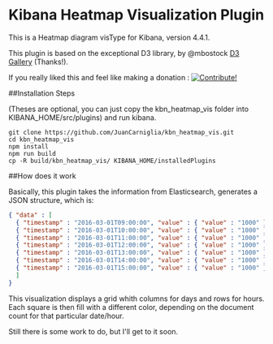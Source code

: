 # Kibana Heatmap Visualization Plugin

This is a Heatmap diagram visType for Kibana, version 4.4.1.

This plugin is based on the exceptional D3 library,
by @mbostock [D3 Gallery](https://github.com/mbostock/d3/wiki/Gallery) (Thanks!).

If you really liked this and feel like making a donation : <a href="https://www.paypal.com/cgi-bin/webscr?cmd=_donations&business=juan.carniglia@gmail.com&lc=AR&item_name=JuanCarniglia&item_number=1000&currency_code=USD&bn=PP-DonationsBF:btn_donate_LG.gif:NonHosted">
<img src="https://www.paypalobjects.com/en_US/i/btn/btn_donate_LG.gif" border="0" alt="Contribute!" />
</a>

##Installation Steps

(Theses are optional, you can just copy the kbn_heatmap_vis folder into
KIBANA_HOME/src/plugins) and run kibana.

```
git clone https://github.com/JuanCarniglia/kbn_heatmap_vis.git 
cd kbn_heatmap_vis
npm install
npm run build
cp -R build/kbn_heatmap_vis/ KIBANA_HOME/installedPlugins
```

##How does it work

Basically, this plugin takes the information from Elasticsearch, generates a JSON structure, which is:

```json
{ "data" : [
  { "timestamp" : "2016-03-01T09:00:00", "value" : { "value" : "1000" }},
  { "timestamp" : "2016-03-01T10:00:00", "value" : { "value" : "1000" }},
  { "timestamp" : "2016-03-01T11:00:00", "value" : { "value" : "1000" }},
  { "timestamp" : "2016-03-01T12:00:00", "value" : { "value" : "1000" }},
  { "timestamp" : "2016-03-01T13:00:00", "value" : { "value" : "1000" }},
  { "timestamp" : "2016-03-01T14:00:00", "value" : { "value" : "1000" }},
  { "timestamp" : "2016-03-01T15:00:00", "value" : { "value" : "1000" }}
  ]
}
```

This visualization displays a grid whith columns for days and rows for hours. Each square is then fill
with a different color, depending on the document count for that particular date/hour.

Still there is some work to do, but I'll get to it soon.

